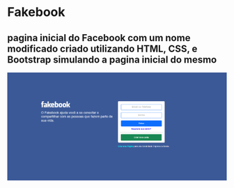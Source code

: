 # Fakebook

## pagina inicial do Facebook com um nome modificado criado utilizando HTML, CSS, e Bootstrap simulando a pagina inicial do mesmo

![imageminicial](imgs/fakebook.png)